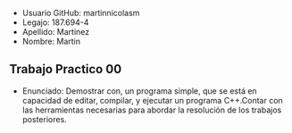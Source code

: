 <ul>
  <li>Usuario GitHub: martinnicolasm</li>
  <li>Legajo: 187.694-4</li>
  <li>Apellido: Martinez</li>
  <li>Nombre: Martin</li>
  </ul>
  
  <h2>Trabajo Practico 00</h2>
  <ul>
  <li>Enunciado: Demostrar con, un programa simple, que se está en capacidad de editar,
    compilar, y ejecutar un programa C++.Contar con las herramientas necesarias para abordar la resolución de los
trabajos posteriores.</li>
